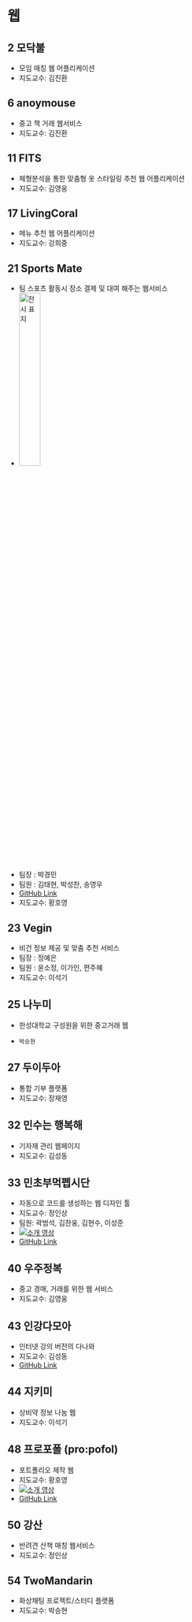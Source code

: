 # 웹

## 2 모닥불

- 모임 매칭 웹 어플리케이션
- 지도교수: 김진환

## 6 anoymouse

- 중고 책 거래 웹서비스
- 지도교수: 김진환

## 11 FITS

- 체형분석을 통한 맞춤형 옷 스타일링 추천 웹 어플리케이션
- 지도교수: 김영웅

## 17 LivingCoral

- 메뉴 추천 웹 어플리케이션
- 지도교수: 강희중

## 21 Sports Mate

- 팀 스포츠 활동시 장소 결제 및 대여 해주는 웹서비스
- <img src="https://user-images.githubusercontent.com/66467266/171647557-9622c33b-2f5b-450c-9de0-7d9281bfc4ee.png" alt="전시 표지"
  width="30%" height="30%" />
- 팀장 : 박경민
- 팀원 : 김태현, 박성찬, 송영우
- [GitHub Link](https://github.com/ran-3roads/Capstone-SportsMate)
- 지도교수: 황호영

## 23 Vegin

- 비건 정보 제공 및 맞춤 추천 서비스
- 팀장 : 정예은
- 팀원 : 윤소정, 이가인, 편주혜
- 지도교수: 이석기

## 25 나누미

- 한성대학교 구성원을 위한 중고거래 웹
-     박승현

## 27 두이두아

- 통합 기부 플랫폼
- 지도교수: 장재영

## 32 민수는 행복해

- 기자재 관리 웹페이지
- 지도교수: 김성동

## 33 민초부먹펩시단

- 자동으로 코드를 생성하는 웹 디자인 툴
- 지도교수: 정인상
- 팀원: 곽범석, 김찬웅, 김현수, 이성준
- [![소개 영상](https://img.youtube.com/vi/6MGNs6CsOps/0.jpg)](https://www.youtube.com/watch?v=6MGNs6CsOps)
- [GitHub Link](https://github.com/ILikeMintChocolate/Crwft)

## 40 우주정복

- 중고 경매, 거래를 위한 웹 서비스
- 지도교수: 김영웅

## 43 인강다모아

- 인터넷 강의 버전의 다나와
- 지도교수: 김성동
- [GitHub Link](https://github.com/hansungingang/capstone)

## 44 지키미

- 상비약 정보 나눔 웹
- 지도교수: 이석기

## 48 프로포폴 (pro:pofol)

- 포트폴리오 제작 웹
- 지도교수: 황호영
- [![소개 영상](https://firebasestorage.googleapis.com/v0/b/fir-readme-storage.appspot.com/o/Thumnail%2F%EA%B7%B8%EB%A6%BC2.png?alt=media&token=25f89482-e1a9-4aa0-9225-96c369c2936e)](https://youtu.be/X-rooURijag)
- [GitHub Link](https://github.com/HSU-README)

## 50 강산

- 반려견 산책 매칭 웹서비스
- 지도교수: 정인상

## 54 TwoMandarin

- 화상채팅 프로젝트/스터디 플랫폼
- 지도교수: 박승현
